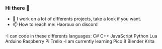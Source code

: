 ### Hi there 👋
- 🔭 I work on a lot of differents projects, take a look if you want.
- 📫 How to reach me: Haoroux on discord

-I can code in these differents languages:
C# C++ JavaScript Python Lua Arduino Raspberry Pi Trello
-I am currently learning
Pico 8 Blender Krita 
